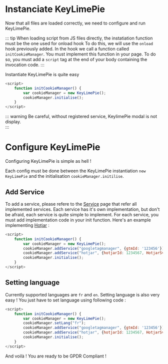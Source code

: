 # Instanciate KeyLimePie
Now that all files are loaded correctly, we need to configure and run KeyLimePie.

::: tip
When loading script from JS files directly, the instatiation function must be the one used for onload hook
To do this, we will use the `onload` hook previously added. In the hook we call a function called `initCookieManager`.
You must implement this function in your page.
To do so, you must add a `script` tag at the end of your body containing the invocation code.
::: 

Instantiate KeyLimePie is quite easy

```js
<script>
    function initCookieManager() {
        var cookieManager = new KeyLimePie();
        cookieManager.initialise();
    }
</script>
```


::: warning
Be careful, without registered service, KeylimePie modal is not display.  
:::

# Configure KeyLimePie
Configuring KeyLimePie is simple as hell !

Each config must be done between the KeyLimePie instantiation `new KeyLimePie` and the initialisation `cookieManager.initilise`.

## Add Service
To add a service, please refere to the [Service](/services/) page that refer all implemented services.
Each service has it's own implementation, but don't be afraid, each service is quite simple to implement.
For each service, you must add implementation code in your init function.
Here's an example implementing [Hotjar](/services/hotjar/) :

```js
<script>
    function initCookieManager() {
        var cookieManager = new KeyLimePie();
        cookieManager.addService("googletagmanager", {gtmId: '123456'});
        cookieManager.addService("hotjar", {hotjarId: 1234567, HotjarSv: 8})
        cookieManager.initialise();
    }
</script>
```

## Setting language
Currently supported languages are `fr` and `en`.
Setting language is also very easy ! You just have to set language using following code :
```js
<script>
    function initCookieManager() {
        var cookieManager = new KeyLimePie();
        cookieManager.setLang("fr");
        cookieManager.addService("googletagmanager", {gtmId: '123456'});
        cookieManager.addService("hotjar", {hotjarId: 1234567, HotjarSv: 8})
        cookieManager.initialise();
    }
</script>
```

And voilà ! You are ready to be GPDR Compliant !
